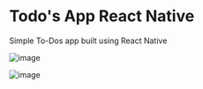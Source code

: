 # Todo's App React Native

Simple To-Dos app built using React Native

![image](https://user-images.githubusercontent.com/75678927/161387852-d20d07fa-7ab6-4a62-a644-22c7b1d774bc.png)

![image](https://user-images.githubusercontent.com/75678927/161387860-f47f1d4c-55c0-4d50-ae9c-0649abf378cd.png)
